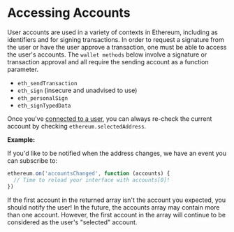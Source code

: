 # Accessing Accounts

User accounts are used in a variety of contexts in Ethereum, including as identifiers and for signing transactions. In order to request a signature from the user or have the user approve a transaction, one must be able to access the user's accounts. The `wallet methods` below involve a signature or transaction approval and all require the sending account as a function parameter.

- `eth_sendTransaction`
- `eth_sign` (insecure and unadvised to use)
- `eth_personalSign`
- `eth_signTypedData`

Once you've [connected to a user](./getting-started.html), you can always re-check the current account by checking `ethereum.selectedAddress`.

**Example:**

<ChangeAccount />

If you'd like to be notified when the address changes, we have an event you can subscribe to:



```javascript
ethereum.on('accountsChanged', function (accounts) {
  // Time to reload your interface with accounts[0]!
})
```

If the first account in the returned array isn't the account you expected, you should notify the user!
In the future, the accounts array may contain more than one account.
However, the first account in the array will continue to be considered as the user's "selected" account.
